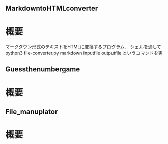## MarkdowntoHTMLconverter
# 概要
マークダウン形式のテキストをHTMLに変換するプログラム．
シェルを通して python3 file-converter.py markdown inputfile outputfile というコマンドを実


## Guessthenumbergame
# 概要

## File_manuplator
# 概要
